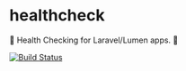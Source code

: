 # healthcheck

💙 Health Checking for Laravel/Lumen apps. 🏥

[![Build Status](https://semaphoreci.com/api/v1/ameliaikeda/healthcheck/branches/master/badge.svg)](https://semaphoreci.com/ameliaikeda/healthcheck)
